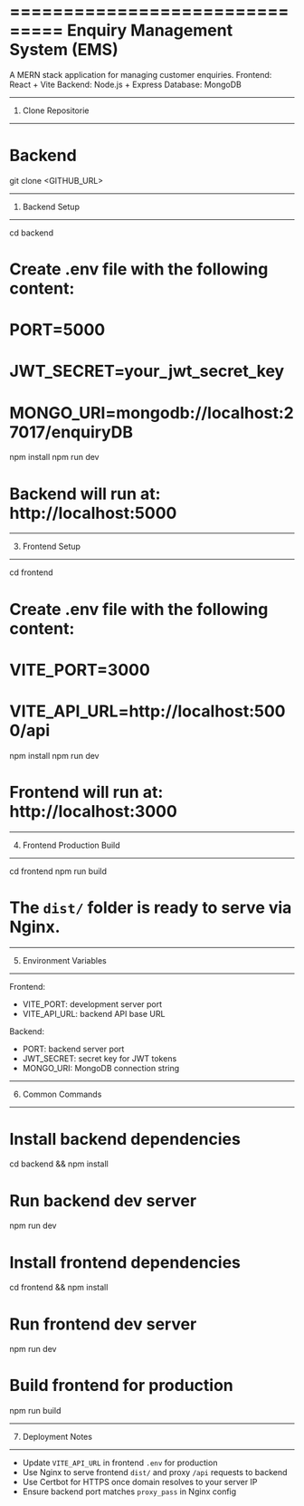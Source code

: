 ===============================
Enquiry Management System (EMS)
===============================

A MERN stack application for managing customer enquiries.
Frontend: React + Vite
Backend: Node.js + Express
Database: MongoDB

-------------------------------
1. Clone Repositorie
-------------------------------

# Backend
git clone <GITHUB_URL>

-------------------------------
1. Backend Setup
-------------------------------

cd backend

# Create .env file with the following content:
# PORT=5000
# JWT_SECRET=your_jwt_secret_key
# MONGO_URI=mongodb://localhost:27017/enquiryDB

npm install
npm run dev

# Backend will run at: http://localhost:5000

-------------------------------
3. Frontend Setup
-------------------------------

cd frontend

# Create .env file with the following content:
# VITE_PORT=3000
# VITE_API_URL=http://localhost:5000/api

npm install
npm run dev

# Frontend will run at: http://localhost:3000

-------------------------------
4. Frontend Production Build
-------------------------------

cd frontend
npm run build

# The `dist/` folder is ready to serve via Nginx.

-------------------------------
5. Environment Variables
-------------------------------

Frontend:
  - VITE_PORT: development server port
  - VITE_API_URL: backend API base URL

Backend:
  - PORT: backend server port
  - JWT_SECRET: secret key for JWT tokens
  - MONGO_URI: MongoDB connection string

-------------------------------
6. Common Commands
-------------------------------

# Install backend dependencies
cd backend && npm install

# Run backend dev server
npm run dev

# Install frontend dependencies
cd frontend && npm install

# Run frontend dev server
npm run dev

# Build frontend for production
npm run build

-------------------------------
7. Deployment Notes
-------------------------------

- Update `VITE_API_URL` in frontend `.env` for production
- Use Nginx to serve frontend `dist/` and proxy `/api` requests to backend
- Use Certbot for HTTPS once domain resolves to your server IP
- Ensure backend port matches `proxy_pass` in Nginx config
